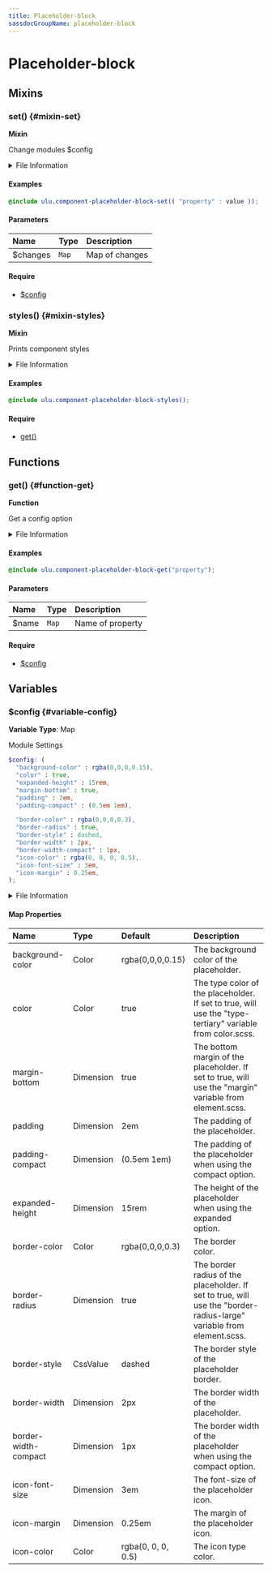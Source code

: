 ```yaml
---
title: Placeholder-block
sassdocGroupName: placeholder-block
---
```



# Placeholder-block

<div class="type-large">



</div>



## Mixins




<div class="sassdoc-item-header">

###  set() {#mixin-set}

  <div class="sassdoc-item-header__labels">
    <span class="tag tag--primary"><strong>Mixin</strong></span>
  </div>

</div>

  

Change modules $config
    
    


<details>
  <summary>File Information</summary>
  
- **File:** _placeholder-block.scss
- **Group:** placeholder-block
- **Type:** mixin
- **Lines (comments):** 68-71
- **Lines (code):** 73-75

</details>

    

#### Examples

      


``` scss
@include ulu.component-placeholder-block-set(( "property" : value ));
```
  



      

#### Parameters


|Name|Type|Description|
|:--|:--|:--|
|$changes|`Map`|Map of changes|

    

#### Require

- [$config](/sass/components/accordion/#variable-config)
  


<div class="sassdoc-item-header">

###  styles() {#mixin-styles}

  <div class="sassdoc-item-header__labels">
    <span class="tag tag--primary"><strong>Mixin</strong></span>
  </div>

</div>

  

Prints component styles
    
    


<details>
  <summary>File Information</summary>
  
- **File:** _placeholder-block.scss
- **Group:** placeholder-block
- **Type:** mixin
- **Lines (comments):** 87-89
- **Lines (code):** 91-121

</details>

    

#### Examples

      


``` scss
@include ulu.component-placeholder-block-styles();
```
  



      

#### Require

- [get()](/sass/components/accordion/#function-get)
  
  

## Functions




<div class="sassdoc-item-header">

###  get() {#function-get}

  <div class="sassdoc-item-header__labels">
    <span class="tag tag--primary"><strong>Function</strong></span>
  </div>

</div>

  

Get a config option
    
    


<details>
  <summary>File Information</summary>
  
- **File:** _placeholder-block.scss
- **Group:** placeholder-block
- **Type:** function
- **Lines (comments):** 77-80
- **Lines (code):** 82-85

</details>

    

#### Examples

      


``` scss
@include ulu.component-placeholder-block-get("property");
```
  



      

#### Parameters


|Name|Type|Description|
|:--|:--|:--|
|$name|`Map`|Name of property|

    

#### Require

- [$config](/sass/components/accordion/#variable-config)
  
  

## Variables




<div class="sassdoc-item-header">

###  $config {#variable-config}

  <div class="sassdoc-item-header__labels">
    <span class="tag tag--primary"><strong>Variable</strong></span> <span class="tag"><strong>Type</strong>: Map</span>
  </div>

</div>

  

Module Settings
    
    

``` scss
$config: (
  "background-color" : rgba(0,0,0,0.15),
  "color" : true,
  "expanded-height" : 15rem,
  "margin-bottom" : true,
  "padding" : 2em,
  "padding-compact" : (0.5em 1em),

  "border-color" : rgba(0,0,0,0.3),
  "border-radius" : true,
  "border-style" : dashed,
  "border-width" : 2px,
  "border-width-compact" : 1px,
  "icon-color" : rgba(0, 0, 0, 0.5),
  "icon-font-size" : 3em,
  "icon-margin" : 0.25em,
);
```
  


<details>
  <summary>File Information</summary>
  
- **File:** _placeholder-block.scss
- **Group:** placeholder-block
- **Type:** variable
- **Lines (comments):** 31-46
- **Lines (code):** 48-65

</details>

    

#### Map Properties


|Name|Type|Default|Description|
|:--|:--|:--|:--|
|background-color|Color|rgba(0,0,0,0.15)|The background color of the placeholder.|
|color|Color|true|The type color of the placeholder. If set to true, will use the "type-tertiary" variable from color.scss.|
|margin-bottom|Dimension|true|The bottom margin of the placeholder. If set to true, will use the "margin" variable from element.scss.|
|padding|Dimension|2em|The padding of the placeholder.|
|padding-compact|Dimension|(0.5em 1em)|The padding of the placeholder when using the compact option.|
|expanded-height|Dimension|15rem|The height of the placeholder when using the expanded option.|
|border-color|Color|rgba(0,0,0,0.3)|The border color.|
|border-radius|Dimension|true|The border radius of the placeholder. If set to true, will use the "border-radius-large" variable from element.scss.|
|border-style|CssValue|dashed|The border style of the placeholder border.|
|border-width|Dimension|2px|The border width of the placeholder.|
|border-width-compact|Dimension|1px|The border width of the placeholder when using the compact option.|
|icon-font-size|Dimension|3em|The font-size of the placeholder icon.|
|icon-margin|Dimension|0.25em|The margin of the placeholder icon.|
|icon-color|Color|rgba(0, 0, 0, 0.5)|The icon type color.|

    
  
  